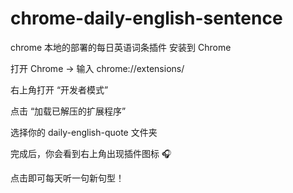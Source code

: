 # chrome-daily-english-sentence
chrome 本地的部署的每日英语词条插件
安装到 Chrome

打开 Chrome → 输入 chrome://extensions/

右上角打开 “开发者模式”

点击 “加载已解压的扩展程序”

选择你的 daily-english-quote 文件夹

完成后，你会看到右上角出现插件图标 🎧

点击即可每天听一句新句型！
